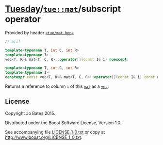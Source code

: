 [Tuesday](../../../README.md)/[`tue::mat`](../../headers/mat.md)/subscript operator
===================================================================================
Provided by header [`<tue/mat.hpp>`](../../headers/mat.md)

```c++
// m[i]

template<typename T, int C, int R>
template<typename I>
vec<T, R>& mat<T, C, R>::operator[](const I& i) noexcept;

template<typename T, int C, int R>
template<typename I>
constexpr const vec<T, R>& mat<T, C, R>::operator[](const I& i) const noexcept;
```

Returns a reference to column `i` of this [`mat`](../../headers/mat.md) as a
[`vec`](../../headers/vec.md).

License
-------
Copyright Jo Bates 2015.

Distributed under the Boost Software License, Version 1.0.

See accompanying file [LICENSE_1_0.txt](../../../LICENSE_1_0.txt) or copy at
http://www.boost.org/LICENSE_1_0.txt.
